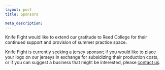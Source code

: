 ```yaml
--- 
layout: post 
title: Sponsors

meta_description: 
---
```


Knife Fight would like to extend our gratitude to Reed College
for their continued support and provision of summer practice space.

Knife Fight is currently seeking a jersey sponsor; if you would like to place your logo on our jerseys in exchange for subsidizing their production costs, or if you can suggest a business that might be interested, please <a href="mailto:shane.rubenfeld+kf@gmail.com">contact us</a>.